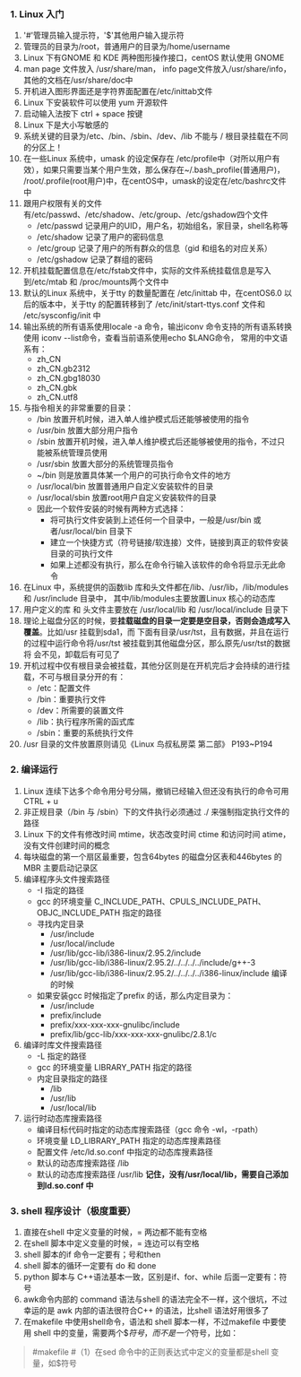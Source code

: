 ### 1. Linux 入门
1. '#'管理员输入提示符，'$'其他用户输入提示符
2. 管理员的目录为/root，普通用户的目录为/home/username
3. Linux 下有GNOME 和 KDE 两种图形操作接口，centOS 默认使用 GNOME
4. man page 文件放入 /usr/share/man， info page文件放入/usr/share/info，其他的文档在/usr/share/doc中
5. 开机进入图形界面还是字符界面配置在/etc/inittab文件
6. Linux 下安装软件可以使用 yum 开源软件
7. 启动输入法按下 ctrl + space 按键
8. Linux 下是大小写敏感的
9. 系统关键的目录为/etc、/bin、/sbin、/dev、/lib 不能与 / 根目录挂载在不同的分区上！
10. 在一些Linux 系统中，umask 的设定保存在 /etc/profile中（对所以用户有效），如果只需要当某个用户生效，那么保存在~/.bash_profile(普通用户)，
/root/.profile(root用户)中，在centOS中，umask的设定在/etc/bashrc文件中
11. 跟用户权限有关的文件有/etc/passwd、/etc/shadow、/etc/group、/etc/gshadow四个文件
    * /etc/passwd 记录用户的UID，用户名，初始组名，家目录，shell名称等
    * /etc/shadow 记录了用户的密码信息
    * /etc/group 记录了用户的所有群众的信息（gid 和组名的对应关系）
    * /etc/gshadow 记录了群组的密码
12. 开机挂载配置信息在/etc/fstab文件中，实际的文件系统挂载信息是写入到/etc/mtab 和 /proc/mounts两个文件中
13. 默认的Linux 系统中，关于tty 的数量配置在 /etc/inittab 中，在centOS6.0 以后的版本中，关于tty 的配置转移到了
/etc/init/start-ttys.conf 文件和 /etc/sysconfig/init 中
14. 输出系统的所有语系使用locale -a 命令，输出iconv 命令支持的所有语系转换使用 iconv --list命令，查看当前语系使用echo $LANG命令，
常用的中文语系有：
    * zh_CN
    * zh_CN.gb2312
    * zh_CN.gbg18030
    * zh_CN.gbk
    * zh_CN.utf8
15. 与指令相关的非常重要的目录：
    * /bin 放置开机时候，进入单人维护模式后还能够被使用的指令
    * /usr/bin 放置大部分用户指令
    * /sbin 放置开机时候，进入单人维护模式后还能够被使用的指令，不过只能被系统管理员使用
    * /usr/sbin 放置大部分的系统管理员指令
    * ~/bin 则是放置具体某一个用户的可执行命令文件的地方
    * /usr/local/bin 放置普通用户自定义安装软件的目录
    * /usr/local/sbin 放置root用户自定义安装软件的目录
    * 因此一个软件安装的时候有两种方式选择：
        * 将可执行文件安装到上述任何一个目录中，一般是/usr/bin 或者/usr/local/bin 目录下
        * 建立一个快捷方式（符号链接/软连接）文件，链接到真正的软件安装目录的可执行文件
        * 如果上述都没有执行，那么在命令行输入该软件的命令将显示无此命令
16. 在Linux 中，系统提供的函数lib 库和头文件都在/lib、/usr/lib，/lib/modules 和 /usr/include 目录中，
其中/lib/modules主要放置Linux 核心的动态库
17. 用户定义的库 和 头文件主要放在 /usr/local/lib 和 /usr/local/include 目录下
18. 理论上磁盘分区的时候，要**挂载磁盘的目录一定要是空目录，否则会造成写入覆盖**。比如/usr 挂载到sda1，而
下面有目录/usr/tst，且有数据，并且在运行的过程中运行命令将/usr/tst 被挂载到其他磁盘分区，那么原先/usr/tst的数据将
会不见，卸载后有可见了
19. 开机过程中仅有根目录会被挂载，其他分区则是在开机完后才会持续的进行挂载，不可与根目录分开的有：
    * /etc：配置文件
    * /bin：重要执行文件
    * /dev：所需要的装置文件
    * /lib：执行程序所需的函式库
    * /sbin：重要的系统执行文件
20. /usr 目录的文件放置原则请见《Linux 鸟叔私房菜 第二部》 P193~P194

### 2. 编译运行
1. Linux 连续下达多个命令用分号分隔，撤销已经输入但还没有执行的命令可用 CTRL + u
2. 非正规目录（/bin 与 /sbin）下的文件执行必须通过 ./ 来强制指定执行文件的路径
3. Linux 下的文件有修改时间 mtime，状态改变时间 ctime 和访问时间 atime，没有文件创建时间的概念
4. 每块磁盘的第一个扇区最重要，包含64bytes 的磁盘分区表和446bytes 的MBR 主要启动记录区
5. 编译程序头文件搜索路径
    * -I 指定的路径
    * gcc 的环境变量 C_INCLUDE_PATH、CPULS_INCLUDE_PATH、OBJC_INCLUDE_PATH 指定的路径
    * 寻找内定目录
        * /usr/include
        * /usr/local/include
        * /usr/lib/gcc-lib/i386-linux/2.95.2/include
        * /usr/lib/gcc-lib/i386-linux/2.95.2/../../../../include/g++-3
        * /usr/lib/gcc-lib/i386-linux/2.95.2/../../../../i386-linux/include 编译的时候
    * 如果安装gcc 时候指定了prefix 的话，那么内定目录为：
        * /usr/include
        * prefix/include
        * prefix/xxx-xxx-xxx-gnulibc/include
        * prefix/lib/gcc-lib/xxx-xxx-xxx-gnulibc/2.8.1/c
 6. 编译时库文件搜索路径
    * -L 指定的路径
    * gcc 的环境变量 LIBRARY_PATH 指定的路径
    * 内定目录指定的路径
        * /lib
        * /usr/lib
        * /usr/local/lib
7. 运行时动态库搜索路径
    * 编译目标代码时指定的动态库搜索路径（gcc 命令 -wl，-rpath）
    * 环境变量 LD_LIBRARY_PATH 指定的动态库搜素路径
    * 配置文件 /etc/ld.so.conf 中指定的动态库搜素路径
    * 默认的动态库搜索路径 /lib
    * 默认的动态库搜索路径 /usr/lib
    **记住，没有/usr/local/lib，需要自己添加到ld.so.conf 中**
   
### 3. shell 程序设计（极度重要）
1. 直接在shell 中定义变量的时候，= 两边都不能有空格
2. 在shell 脚本中定义变量的时候，= 连边可以有空格
3. shell 脚本的if 命令一定要有；号和then
4. shell 脚本的循环一定要有 do 和 done
5. python 脚本与 C++语法基本一致，区别是if、for、while 后面一定要有：符号
6. awk命令内部的 command 语法与shell 的语法完全不一样，这个很坑，不过幸运的是 awk 内部的语法很符合C++ 的语法，比shell 语法好用很多了
7. 在makefile 中使用shell命令，语法和 shell 脚本一样，不过makefile 中要使用 shell 中的变量，需要两个$$符号，而不是一个$符号，比如：
> #makefile
#（1）在sed 命令中的正则表达式中定义的变量都是shell 变量，如$符号

